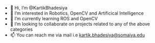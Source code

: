 - 👋 Hi, I’m @KartikBhadesiya
- 👀 I’m interested in Robotics, OpenCV and Artificical Intelligence
- 🌱 I’m currently learning ROS and OpenCV
- 💞️ I’m looking to collaborate on projects related to any of the above categories
- 📫 You can reach me via mail i.e kartik.bhadesiya@somaiya.edu

<!---
KartikBhadesiya/KartikBhadesiya is a ✨ special ✨ repository because its `README.md` (this file) appears on your GitHub profile.
You can click the Preview link to take a look at your changes.
--->
